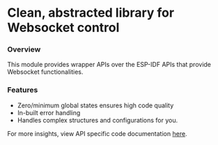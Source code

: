 # Clean, abstracted library for Websocket control

### Overview
This module provides wrapper APIs over the ESP-IDF APIs that provide Websocket functionalities.

### Features
- Zero/minimum global states ensures high code quality
- In-built error handling
- Handles complex structures and configurations for you.

For more insights, view API specific code documentation [here](./include/websocket_interface.h).